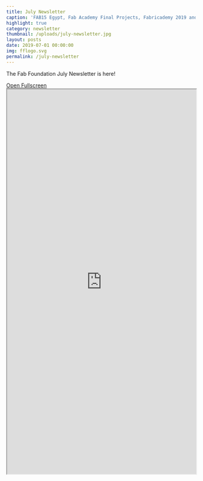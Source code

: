 ```yaml
---
title: July Newsletter
caption: 'FAB15 Egypt, Fab Academy Final Projects, Fabricademy 2019 and more'
highlight: true
category: newsletter
thumbnail: /uploads/july-newsletter.jpg
layout: posts
date: 2019-07-01 00:00:00
img: fflogo.svg
permalink: /july-newsletter
---
```


The Fab Foundation July Newsletter is here!<br>

<a href="http://mailchi.mp/fabfoundation.org/the-fab-foundation-july-newsletter-is-here-258327" target="_blank">
Open Fullscreen</a>

<iframe src="http://mailchi.mp/fabfoundation.org/the-fab-foundation-july-newsletter-is-here-258327" 
style="max-width: 1024px; width: 100%; margin: 0 auto; height: 1024px">
</iframe>
